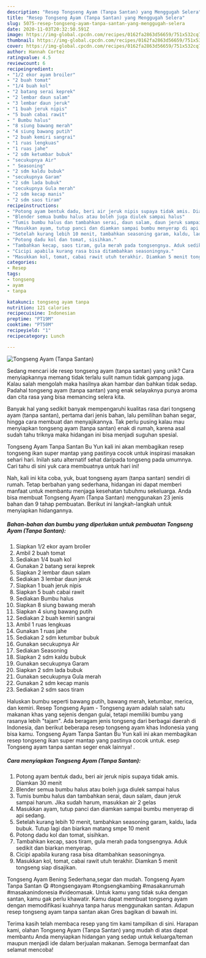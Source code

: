 ```yaml
---
description: "Resep Tongseng Ayam (Tanpa Santan) yang Menggugah Selera"
title: "Resep Tongseng Ayam (Tanpa Santan) yang Menggugah Selera"
slug: 5075-resep-tongseng-ayam-tanpa-santan-yang-menggugah-selera
date: 2020-11-03T20:32:50.591Z
image: https://img-global.cpcdn.com/recipes/0162fa2863d56659/751x532cq70/tongseng-ayam-tanpa-santan-foto-resep-utama.jpg
thumbnail: https://img-global.cpcdn.com/recipes/0162fa2863d56659/751x532cq70/tongseng-ayam-tanpa-santan-foto-resep-utama.jpg
cover: https://img-global.cpcdn.com/recipes/0162fa2863d56659/751x532cq70/tongseng-ayam-tanpa-santan-foto-resep-utama.jpg
author: Hannah Cortez
ratingvalue: 4.5
reviewcount: 6
recipeingredient:
- "1/2 ekor ayam broiler"
- "2 buah tomat"
- "1/4 buah kol"
- "2 batang serai keprek"
- "2 lembar daun salam"
- "3 lembar daun jeruk"
- "1 buah jeruk nipis"
- "5 buah cabai rawit"
- " Bumbu halus"
- "8 siung bawang merah"
- "4 siung bawang putih"
- "2 buah kemiri sangrai"
- "1 ruas lengkuas"
- "1 ruas jahe"
- "2 sdm ketumbar bubuk"
- "secukupnya Air"
- " Seasoning"
- "2 sdm kaldu bubuk"
- "secukupnya Garam"
- "2 sdm lada bubuk"
- "secukupnya Gula merah"
- "2 sdm kecap manis"
- "2 sdm saos tiram"
recipeinstructions:
- "Potong ayam bentuk dadu, beri air jeruk nipis supaya tidak amis. Diamkan 30 menit"
- "Blender semua bumbu halus atau boleh juga diulek sampai halus"
- "Tumis bumbu halus dan tambahkan serai, daun salam, daun jeruk sampai harum. Jika sudah harum, masukkan air 2 gelas"
- "Masukkan ayam, tutup panci dan diamkan sampai bumbu menyerap di api sedang."
- "Setelah kurang lebih 10 menit, tambahkan seasoning garam, kaldu, lada bubuk. Tutup lagi dan biarkan matang smpe 10 menit"
- "Potong dadu kol dan tomat, sisihkan."
- "Tambahkan kecap, saos tiram, gula merah pada tongsengnya. Aduk sedikit dan biarkan menyerap."
- "Cicipi apabila kurang rasa bisa ditambahkan seasoningnya."
- "Masukkan kol, tomat, cabai rawit utuh terakhir. Diamkan 5 menit tongseng siap disajikan."
categories:
- Resep
tags:
- tongseng
- ayam
- tanpa

katakunci: tongseng ayam tanpa 
nutrition: 121 calories
recipecuisine: Indonesian
preptime: "PT19M"
cooktime: "PT50M"
recipeyield: "1"
recipecategory: Lunch

---
```



![Tongseng Ayam (Tanpa Santan)](https://img-global.cpcdn.com/recipes/0162fa2863d56659/751x532cq70/tongseng-ayam-tanpa-santan-foto-resep-utama.jpg)

Sedang mencari ide resep tongseng ayam (tanpa santan) yang unik? Cara menyiapkannya memang tidak terlalu sulit namun tidak gampang juga. Kalau salah mengolah maka hasilnya akan hambar dan bahkan tidak sedap. Padahal tongseng ayam (tanpa santan) yang enak selayaknya punya aroma dan cita rasa yang bisa memancing selera kita.

Banyak hal yang sedikit banyak mempengaruhi kualitas rasa dari tongseng ayam (tanpa santan), pertama dari jenis bahan, lalu pemilihan bahan segar, hingga cara membuat dan menyajikannya. Tak perlu pusing kalau mau menyiapkan tongseng ayam (tanpa santan) enak di rumah, karena asal sudah tahu triknya maka hidangan ini bisa menjadi suguhan spesial.

Tongseng Ayam Tanpa Santan Bu Yun kali ini akan membagikan resep tongseng ikan super mantap yang pastinya cocok untuk inspirasi masakan sehari hari. Inilah satu alternatif sehat daripada tongseng pada umumnya. Cari tahu di sini yuk cara membuatnya untuk hari ini!


Nah, kali ini kita coba, yuk, buat tongseng ayam (tanpa santan) sendiri di rumah. Tetap berbahan yang sederhana, hidangan ini dapat memberi manfaat untuk membantu menjaga kesehatan tubuhmu sekeluarga. Anda bisa membuat Tongseng Ayam (Tanpa Santan) menggunakan 23 jenis bahan dan 9 tahap pembuatan. Berikut ini langkah-langkah untuk menyiapkan hidangannya.

<!--inarticleads1-->

##### Bahan-bahan dan bumbu yang diperlukan untuk pembuatan Tongseng Ayam (Tanpa Santan):

1. Siapkan 1/2 ekor ayam broiler
1. Ambil 2 buah tomat
1. Sediakan 1/4 buah kol
1. Gunakan 2 batang serai keprek
1. Siapkan 2 lembar daun salam
1. Sediakan 3 lembar daun jeruk
1. Siapkan 1 buah jeruk nipis
1. Siapkan 5 buah cabai rawit
1. Sediakan  Bumbu halus
1. Siapkan 8 siung bawang merah
1. Siapkan 4 siung bawang putih
1. Sediakan 2 buah kemiri sangrai
1. Ambil 1 ruas lengkuas
1. Gunakan 1 ruas jahe
1. Sediakan 2 sdm ketumbar bubuk
1. Gunakan secukupnya Air
1. Sediakan  Seasoning
1. Siapkan 2 sdm kaldu bubuk
1. Gunakan secukupnya Garam
1. Siapkan 2 sdm lada bubuk
1. Gunakan secukupnya Gula merah
1. Gunakan 2 sdm kecap manis
1. Sediakan 2 sdm saos tiram


Haluskan bumbu seperti bawang putih, bawang merah, ketumbar, merica, dan kemiri. Resep Tongseng Ayam - Tongseng ayam adalah salah satu makanan khas yang sejenis dengan gulai, tetapi memiliki bumbu yang rasanya lebih &#34;tajam&#34;. Ada beragam jenis tongseng dari berbagai daerah di Indonesia, dan berikut beberapa resep tongseng ayam khas Indonesia yang bisa kamu. Tongseng Ayam Tanpa Santan Bu Yun kali ini akan membagikan resep tongseng ikan super mantap yang pastinya cocok untuk. esep Tongseng ayam tanpa santan seger enak lainnya! . 

<!--inarticleads2-->

##### Cara menyiapkan Tongseng Ayam (Tanpa Santan):

1. Potong ayam bentuk dadu, beri air jeruk nipis supaya tidak amis. Diamkan 30 menit
1. Blender semua bumbu halus atau boleh juga diulek sampai halus
1. Tumis bumbu halus dan tambahkan serai, daun salam, daun jeruk sampai harum. Jika sudah harum, masukkan air 2 gelas
1. Masukkan ayam, tutup panci dan diamkan sampai bumbu menyerap di api sedang.
1. Setelah kurang lebih 10 menit, tambahkan seasoning garam, kaldu, lada bubuk. Tutup lagi dan biarkan matang smpe 10 menit
1. Potong dadu kol dan tomat, sisihkan.
1. Tambahkan kecap, saos tiram, gula merah pada tongsengnya. Aduk sedikit dan biarkan menyerap.
1. Cicipi apabila kurang rasa bisa ditambahkan seasoningnya.
1. Masukkan kol, tomat, cabai rawit utuh terakhir. Diamkan 5 menit tongseng siap disajikan.


Tongseng Ayam Bening Sederhana,segar dan mudah. Tongseng Ayam Tanpa Santan 😋 #tongsengayam #tongsengkambing #masakanrumah #masakanindonesia #videomasak. Untuk kamu yang tidak suka dengan santan, kamu gak perlu khawatir. Kamu dapat membuat tongseng ayam dengan memodifikasi kuahnya tanpa harus menggunakan santan. Adapun resep tongseng ayam tanpa santan akan Gres bagikan di bawah ini. 

Terima kasih telah membaca resep yang tim kami tampilkan di sini. Harapan kami, olahan Tongseng Ayam (Tanpa Santan) yang mudah di atas dapat membantu Anda menyiapkan hidangan yang sedap untuk keluarga/teman maupun menjadi ide dalam berjualan makanan. Semoga bermanfaat dan selamat mencoba!
